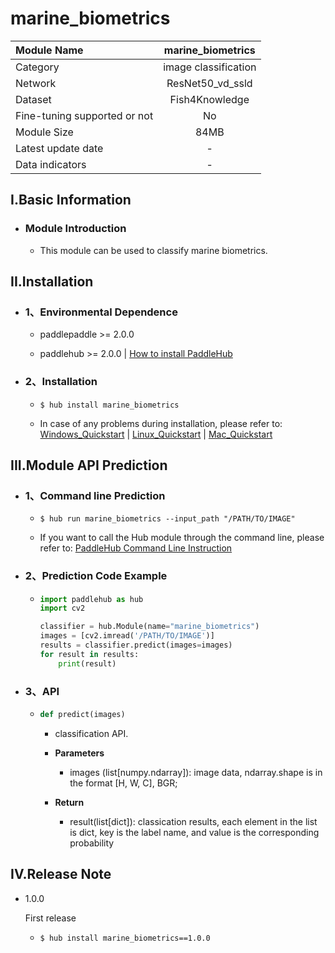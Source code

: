 # marine_biometrics

|Module Name|marine_biometrics|
| :--- | :---: |
|Category|image classification|
|Network|ResNet50_vd_ssld|
|Dataset|Fish4Knowledge|
|Fine-tuning supported or not|No|
|Module Size|84MB|
|Latest update date|-|
|Data indicators|-|


## I.Basic Information



- ### Module Introduction

  - This module can be used to classify marine biometrics.

## II.Installation

- ### 1、Environmental Dependence  

  - paddlepaddle >= 2.0.0  

  - paddlehub >= 2.0.0  | [How to install PaddleHub](../../../../docs/docs_en/get_start/installation.rst)


- ### 2、Installation

  - ```shell
    $ hub install marine_biometrics
    ```
  - In case of any problems during installation, please refer to: [Windows_Quickstart](../../../../docs/docs_en/get_start/windows_quickstart.md) | [Linux_Quickstart](../../../../docs/docs_en/get_start/linux_quickstart.md) | [Mac_Quickstart](../../../../docs/docs_en/get_start/mac_quickstart.md)

## III.Module API Prediction

- ### 1、Command line Prediction

  - ```shell
    $ hub run marine_biometrics --input_path "/PATH/TO/IMAGE"
    ```
  - If you want to call the Hub module through the command line, please refer to: [PaddleHub Command Line Instruction](../../../../docs/docs_ch/tutorial/cmd_usage.rst)

- ### 2、Prediction Code Example

  - ```python
    import paddlehub as hub
    import cv2

    classifier = hub.Module(name="marine_biometrics")
    images = [cv2.imread('/PATH/TO/IMAGE')]
    results = classifier.predict(images=images)
    for result in results:
        print(result)
    ```

- ### 3、API

  - ```python
    def predict(images)
    ```
    - classification API.
    - **Parameters**
      - images (list\[numpy.ndarray\]): image data, ndarray.shape is in the format [H, W, C], BGR;

    - **Return**
      - result(list[dict]): classication results, each element in the list is dict, key is the label name, and value is the corresponding probability





## IV.Release Note

* 1.0.0

  First release

  - ```shell
    $ hub install marine_biometrics==1.0.0
    ```
